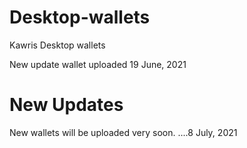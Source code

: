# Desktop-wallets
Kawris Desktop wallets


New update wallet uploaded 19 June, 2021

# New Updates
New wallets will be uploaded very soon. ....8 July, 2021
